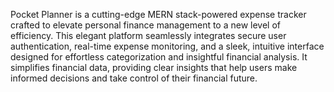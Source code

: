 Pocket Planner is a cutting-edge MERN stack-powered expense tracker crafted to elevate personal finance management to a new level of efficiency. This elegant platform seamlessly integrates secure user authentication, real-time expense monitoring, and a sleek, intuitive interface designed for effortless categorization and insightful financial analysis. It simplifies financial data, providing clear insights that help users make informed decisions and take control of their financial future.